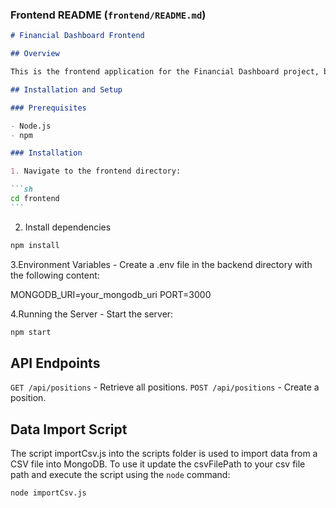 ### Frontend README (`frontend/README.md`)

````markdown
# Financial Dashboard Frontend

## Overview

This is the frontend application for the Financial Dashboard project, built with Vue.js. It displays various financial metrics.

## Installation and Setup

### Prerequisites

- Node.js
- npm

### Installation

1. Navigate to the frontend directory:

```sh
cd frontend
```
````

2. Install dependencies

```sh
npm install
```

3.Environment Variables - Create a .env file in the backend directory with the following content:

MONGODB_URI=your_mongodb_uri
PORT=3000

4.Running the Server - Start the server:

```sh
npm start
```

## API Endpoints

`GET /api/positions` - Retrieve all positions.
`POST /api/positions` - Create a position.

## Data Import Script

The script importCsv.js into the scripts folder is used to import data from a CSV file into MongoDB.
To use it update the csvFilePath to your csv file path and execute the script using the `node` command:

```sh
node importCsv.js
```
